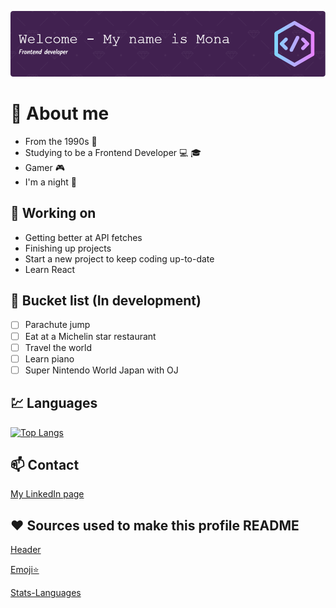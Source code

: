 ![Header](./github-header-image.png)

# :book: About me

- From the 1990s :floppy_disk:
- Studying to be a Frontend Developer :computer: :mortar_board:
- Gamer :video_game:
- I'm a night 🦉

## :wrench: Working on

- Getting better at API fetches
- Finishing up projects
- Start a new project to keep coding up-to-date
- Learn React

## :memo: Bucket list (In development)

- [ ] Parachute jump
- [ ] Eat at a Michelin star restaurant
- [ ] Travel the world
- [ ] Learn piano
- [ ] Super Nintendo World Japan with OJ

## :chart: Languages

[![Top Langs](https://github-readme-stats.vercel.app/api/top-langs/?username=Littlaa&layout=compact&hide=shell,ruby)](https://github.com/anuraghazra/github-readme-stats)

## :mailbox: Contact

[My LinkedIn page](http://www.linkedin.com/in/mona-dagsland-56ba85226)

## :heart: Sources used to make this profile README

[Header](https://leviarista.github.io/github-profile-header-generator/)

[Emoji:star:](https://www.webfx.com/tools/emoji-cheat-sheet/)

[Stats-Languages](https://github.com/anuraghazra/github-readme-stats)
